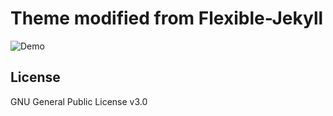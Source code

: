 # Theme modified from Flexible-Jekyll

![Demo](https://artemsheludko.github.io/flexible-jekyll/)

## License

GNU General Public License v3.0